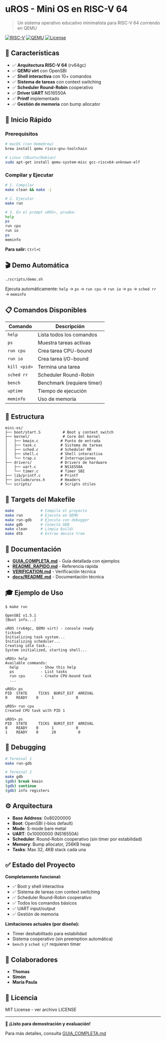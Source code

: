 # uROS - Mini OS en RISC-V 64

> Un sistema operativo educativo minimalista para RISC-V 64 corriendo en QEMU

[![RISC-V](https://img.shields.io/badge/RISC--V-64-blue)](https://riscv.org/)
[![QEMU](https://img.shields.io/badge/QEMU-virt-orange)](https://www.qemu.org/)
[![License](https://img.shields.io/badge/license-MIT-green)](LICENSE)

## 🎯 Características

- ✅ **Arquitectura RISC-V 64** (rv64gc)
- ✅ **QEMU virt** con OpenSBI
- ✅ **Shell interactiva** con 10+ comandos
- ✅ **Sistema de tareas** con context switching
- ✅ **Scheduler Round-Robin** cooperativo
- ✅ **Driver UART** NS16550A
- ✅ **Printf** implementado
- ✅ **Gestión de memoria** con bump allocator

## 🚀 Inicio Rápido

### Prerequisitos

```bash
# macOS (con Homebrew)
brew install qemu riscv-gnu-toolchain

# Linux (Ubuntu/Debian)
sudo apt-get install qemu-system-misc gcc-riscv64-unknown-elf
```

### Compilar y Ejecutar

```bash
# 1. Compilar
make clean && make -j

# 2. Ejecutar
make run

# 3. En el prompt uROS>, prueba:
help
ps
run cpu
run io
ps
meminfo
```

**Para salir:** `Ctrl+C`

## 🎬 Demo Automática

```bash
./scripts/demo.sh
```

Ejecuta automáticamente: `help` → `ps` → `run cpu` → `run io` → `ps` → `sched rr` → `meminfo`

## 📋 Comandos Disponibles

| Comando | Descripción |
|---------|-------------|
| `help` | Lista todos los comandos |
| `ps` | Muestra tareas activas |
| `run cpu` | Crea tarea CPU-bound |
| `run io` | Crea tarea I/O-bound |
| `kill <pid>` | Termina una tarea |
| `sched rr` | Scheduler Round-Robin |
| `bench` | Benchmark (requiere timer) |
| `uptime` | Tiempo de ejecución |
| `meminfo` | Uso de memoria |

## 📁 Estructura

```
mini-os/
├── boot/start.S          # Boot y context switch
├── kernel/               # Core del kernel
│   ├── kmain.c          # Punto de entrada
│   ├── task.c           # Sistema de tareas
│   ├── sched.c          # Scheduler RR
│   ├── shell.c          # Shell interactiva
│   └── trap.c           # Interrupciones
├── drivers/             # Drivers de hardware
│   ├── uart.c           # NS16550A
│   └── timer.c          # Timer SBI
├── lib/printf.c         # Printf
├── include/uros.h       # Headers
└── scripts/             # Scripts útiles
```

## 🔧 Targets del Makefile

```bash
make            # Compila el proyecto
make run        # Ejecuta en QEMU
make run-gdb    # Ejecuta con debugger
make gdb        # Conecta GDB
make clean      # Limpia build/
make dtb        # Extrae device tree
```

## 📖 Documentación

- **[GUIA_COMPLETA.md](GUIA_COMPLETA.md)** - Guía detallada con ejemplos
- **[README_RAPIDO.md](README_RAPIDO.md)** - Referencia rápida
- **[VERIFICATION.md](VERIFICATION.md)** - Verificación técnica
- **[docs/README.md](docs/README.md)** - Documentación técnica

## 🎓 Ejemplo de Uso

```
$ make run

OpenSBI v1.5.1
[Boot info...]

uROS (rv64gc, QEMU virt) - console ready
ticks=0
Initializing task system...
Initializing scheduler...
Creating idle task...
System initialized, starting shell...

uROS> help
Available commands:
  help          - Show this help
  ps            - List tasks
  run cpu       - Create CPU-bound task
  ...

uROS> ps
PID  STATE     TICKS  BURST_EST  ARRIVAL
0    READY    0      1          0

uROS> run cpu
Created CPU task with PID 1

uROS> ps
PID  STATE     TICKS  BURST_EST  ARRIVAL
0    READY    0      1          0
1    READY    0      20          0
```

## 🐛 Debugging

```bash
# Terminal 1
make run-gdb

# Terminal 2
make gdb
(gdb) break kmain
(gdb) continue
(gdb) info registers
```

## ⚙️ Arquitectura

- **Base Address**: 0x80200000
- **Boot**: OpenSBI (-bios default)
- **Mode**: S-mode bare metal
- **UART**: 0x10000000 (NS16550A)
- **Scheduler**: Round-Robin cooperativo (sin timer por estabilidad)
- **Memory**: Bump allocator, 256KB heap
- **Tasks**: Max 32, 4KB stack cada una

## ✅ Estado del Proyecto

**Completamente funcional:**
- ✅ Boot y shell interactiva
- ✅ Sistema de tareas con context switching
- ✅ Scheduler Round-Robin cooperativo
- ✅ Todos los comandos básicos
- ✅ UART input/output
- ✅ Gestión de memoria

**Limitaciones actuales (por diseño):**
- Timer deshabilitado para estabilidad
- Sistema cooperativo (sin preemption automática)
- `bench` y `sched sjf` requieren timer

## 🤝 Colaboradores

- **Thomas** 
- **Simón** 
- **María Paula** 

## 📝 Licencia

MIT License - ver archivo LICENSE

---

**🚀 ¡Listo para demostración y evaluación!**

Para más detalles, consulta [GUIA_COMPLETA.md](GUIA_COMPLETA.md)

